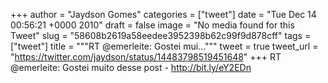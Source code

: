 
+++
author = "Jaydson Gomes"
categories = ["tweet"]
date = "Tue Dec 14 00:56:21 +0000 2010"
draft = false
image = "No media found for this Tweet"
slug = "58608b2619a58eedee3952398b62c99f9d878cff"
tags = ["tweet"]
title = """RT @emerleite: Gostei mui..."""
tweet = true
tweet_url = "https://twitter.com/jaydson/status/14483798519451648"
+++
RT @emerleite: Gostei muito desse post - http://bit.ly/eY2EDn

